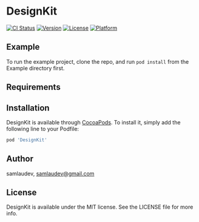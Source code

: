# DesignKit

[![CI Status](https://img.shields.io/travis/samlaudev/DesignKit.svg?style=flat)](https://travis-ci.org/samlaudev/DesignKit)
[![Version](https://img.shields.io/cocoapods/v/DesignKit.svg?style=flat)](https://cocoapods.org/pods/DesignKit)
[![License](https://img.shields.io/cocoapods/l/DesignKit.svg?style=flat)](https://cocoapods.org/pods/DesignKit)
[![Platform](https://img.shields.io/cocoapods/p/DesignKit.svg?style=flat)](https://cocoapods.org/pods/DesignKit)

## Example

To run the example project, clone the repo, and run `pod install` from the Example directory first.

## Requirements

## Installation

DesignKit is available through [CocoaPods](https://cocoapods.org). To install
it, simply add the following line to your Podfile:

```ruby
pod 'DesignKit'
```

## Author

samlaudev, samlaudev@gmail.com

## License

DesignKit is available under the MIT license. See the LICENSE file for more info.
